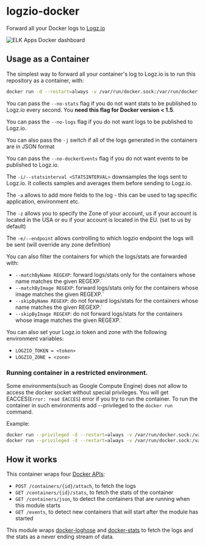 # logzio-docker

Forward all your Docker logs to [Logz.io](http://logz.io)

![ELK Apps Docker dashboard](https://github.com/logzio/logzio-docker/blob/master/Docker-DashBoard.png)


## Usage as a Container

The simplest way to forward all your container's log to Logz.io is to
run this repository as a container, with:

```sh
docker run -d --restart=always -v /var/run/docker.sock:/var/run/docker.sock logzio/logzio-docker -t ***TOKEN*** -a env=prod
```

You can pass the `--no-stats` flag if you do not want stats to be
published to Logz.io every second. You __need this flag for Docker
version < 1.5__.

You can pass the `--no-logs` flag if you do not want logs to be published to Logz.io.

You can also pass the `-j` switch if all of the logs generated in the containers are in JSON format

You can pass the `--no-dockerEvents` flag if you do not want events to be
published to Logz.io.

The `-i/--statsinterval <STATSINTERVAL>` downsamples the logs sent to Logz.io. It collects samples and averages them before sending to Logz.io.

The `-a` allows to add more fields to the log - this can be used to tag specific application, environment etc. 

The `-z` allows you to specify the Zone of your account, us if your account is located in the USA or eu if your account is located in the EU. (set to us by default)

The `-e/--endpoint` allows controlling to which logzio endpoint the logs will be sent (will override any zone definition)

You can also filter the containers for which the logs/stats are
forwarded with:

* `--matchByName REGEXP`: forward logs/stats only for the containers whose name matches the given REGEXP.`
* `--matchByImage REGEXP`: forward logs/stats only for the containers whose image matches the given REGEXP.`
* `--skipByName REGEXP`: do not forward logs/stats for the containers whose name matches the given REGEXP.`
* `--skipByImage REGEXP`: do not forward logs/stats for the containers whose image matches the given REGEXP.`

You can also set your Logz.io token and zone with the following environment variables:

* `LOGZIO_TOKEN = <token>`
* `LOGZIO_ZONE = <zone> `

### Running container in a restricted environment.
Some environments(such as Google Compute Engine) does not allow to access the docker socket without special privileges. You will get EACCES(`Error: read EACCES`) error if you try to run the container.
To run the container in such environments add --privileged to the `docker run` command.

Example:
```sh
docker run --privileged -d --restart=always -v /var/run/docker.sock:/var/run/docker.sock logzio/logzio-docker -t ***TOKEN*** -a env=prod
docker run --privileged -d --restart=always -v /var/run/docker.sock:/var/run/docker.sock logzio/logzio-docker --token=***TOKEN*** -a env=prod
```

## How it works

This container wraps four [Docker
APIs](https://docs.docker.com/reference/api/docker_remote_api_v1.17/):

* `POST /containers/{id}/attach`, to fetch the logs
* `GET /containers/{id}/stats`, to fetch the stats of the container
* `GET /containers/json`, to detect the containers that are running when
  this module starts
* `GET /events`, to detect new containers that will start after the
  module has started

This module wraps
[docker-loghose](https://github.com/mcollina/docker-loghose) and
[docker-stats](https://github.com/pelger/docker-stats) to fetch the logs
and the stats as a never ending stream of data.
